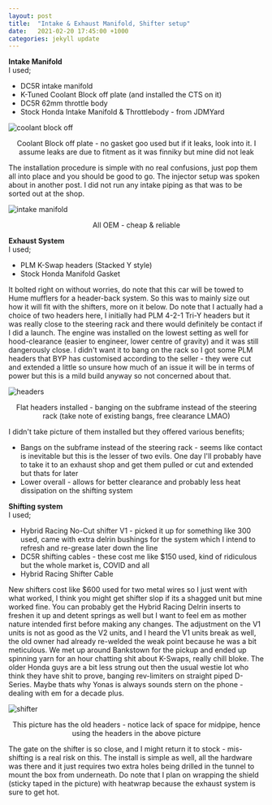 ```yaml
---
layout: post
title:  "Intake & Exhaust Manifold, Shifter setup"
date:   2021-02-20 17:45:00 +1000
categories: jekyll update
---
```


**Intake Manifold** <br>
I used;
* DC5R intake manifold
* K-Tuned Coolant Block off plate (and installed the CTS on it)
* DC5R 62mm throttle body
* Stock Honda Intake Manifold & Throttlebody - from JDMYard

![coolant block off](/images/pic-13.jpg)<center>
Coolant Block off plate - no gasket goo used but if it leaks, look into it. I assume leaks are due to fitment as it was finniky but mine did not leak
</center>  

The installation procedure is simple with no real confusions, just pop them all into place and you should be good to go. The injector setup was spoken about in another post. I did not run any intake piping as that was to be sorted out at the shop. 

![intake manifold](/images/pic-14.jpg)<center>
All OEM - cheap & reliable
</center> 

**Exhaust System** <br>
I used;
* PLM K-Swap headers (Stacked Y style)
* Stock Honda Manifold Gasket


It bolted right on without worries, do note that this car will be towed to Hume mufflers for a header-back system. So this was to mainly size out how it will fit with the shifters, more on it below. Do note that I actually had a choice of two headers here, I initially had PLM 4-2-1 Tri-Y headers but it was really close to the steering rack and there would definitely be contact if I did a launch. The engine was installed on the lowest setting as well for hood-clearance (easier to engineer, lower centre of gravity) and it was still dangerously close. I didn't want it to bang on the rack so I got some PLM headers that BYP has customised according to the seller - they were cut and extended a little so unsure how much of an issue it will be in terms of power but this is a mild build anyway so not concerned about that. 

![headers](/images/pic-12.jpg)<center>
Flat headers installed - banging on the subframe instead of the steering rack (take note of existing bangs, free clearance LMAO)
</center> 

I didn't take picture of them installed but they offered various benefits;
* Bangs on the subframe instead of the steering rack - seems like contact is inevitable but this is the lesser of two evils. One day I'll probably have to take it to an exhaust shop and get them pulled or cut and extended but thats for later
* Lower overall - allows for better clearance and probably less heat dissipation on the shifting system

**Shifting system** <br>
I used;
* Hybrid Racing No-Cut shifter V1 - picked it up for something like 300 used, came with extra delrin bushings for the system which I intend to refresh and re-grease later down the line
* DC5R shifting cables - these cost me like $150 used, kind of ridiculous but the whole market is, COVID and all
* Hybrid Racing Shifter Cable 

New shifters cost like $600 used for two metal wires so I just went with what worked, I think you might get shifter slop if its a shagged unit but mine worked fine. You can probably get the Hybrid Racing Delrin inserts to freshen it up and detent springs as well but I want to feel em as mother nature intended first before making any changes. The adjustment on the V1 units is not as good as the V2 units, and I heard the V1 units break as well, the old owner had already re-welded the weak point because he was a bit meticulous. We met up around Bankstown for the pickup and ended up spinning yarn for an hour chatting shit about K-Swaps, really chill bloke. The older Honda guys are a bit less strung out then the usual westie lot who think they have shit to prove, banging rev-limiters on straight piped D-Series. Maybe thats why Yonas is always sounds stern on the phone - dealing with em for a decade plus.

![shifter](/images/pic-11.jpg)<center>
This picture has the old headers - notice lack of space for midpipe, hence using the headers in the above picture
</center> 

The gate on the shifter is so close, and I might return it to stock - mis-shifting is a real risk on this. The install is simple as well, all the hardware was there and it just requires two extra holes being drilled in the tunnel to mount the box from underneath. Do note that I plan on wrapping the shield (sticky taped in the picture) with heatwrap because the exhaust system is sure to get hot.